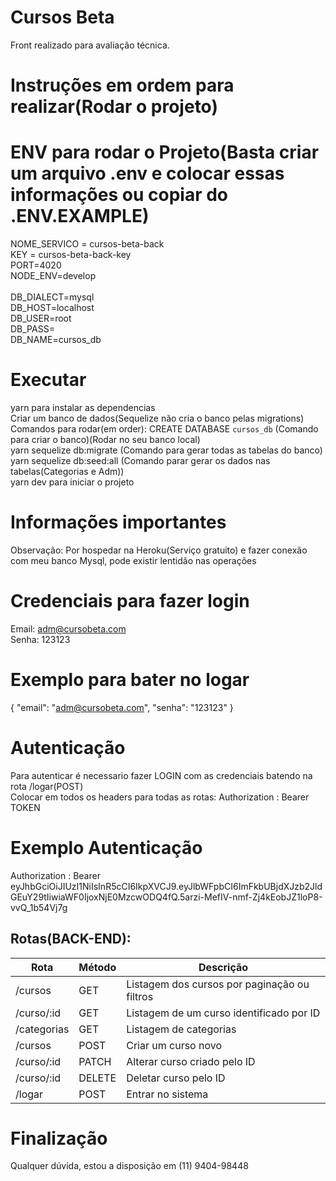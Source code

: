 # Cursos Beta
Front realizado para avaliação técnica.<br />

# Instruções em ordem para realizar(Rodar o projeto)
# ENV para rodar o Projeto(Basta criar um arquivo .env e colocar essas informações ou copiar do .ENV.EXAMPLE)
NOME_SERVICO = cursos-beta-back<br />
KEY = cursos-beta-back-key<br />
PORT=4020<br />
NODE_ENV=develop<br />
<br />
DB_DIALECT=mysql<br />
DB_HOST=localhost<br />
DB_USER=root<br />
DB_PASS=<br />
DB_NAME=cursos_db<br />

# Executar
yarn para instalar as dependencias<br />
Criar um banco de dados(Sequelize não cria o banco pelas migrations)<br />
Comandos para rodar(em order):
CREATE DATABASE `cursos_db`   (Comando para criar o banco)(Rodar no seu banco local)  <br />
yarn sequelize db:migrate     (Comando para gerar todas as tabelas do banco) <br />
yarn sequelize db:seed:all    (Comando parar gerar os dados nas tabelas(Categorias e Adm))<br />
yarn dev para iniciar o projeto<br />


# Informações importantes
Observação: Por hospedar na Heroku(Serviço gratuito) e fazer conexão com meu banco Mysql, pode existir lentidão nas operações

# Credenciais para fazer login
Email: adm@cursobeta.com<br />
Senha: 123123<br />

# Exemplo para bater no logar
{
	"email": "adm@cursobeta.com",
	"senha": "123123"
}

# Autenticação
Para autenticar é necessario fazer LOGIN com as credenciais batendo na rota /logar(POST) <br />
Colocar em todos os headers para todas as rotas: Authorization : Bearer TOKEN

# Exemplo Autenticação
Authorization : Bearer eyJhbGciOiJIUzI1NiIsInR5cCI6IkpXVCJ9.eyJlbWFpbCI6ImFkbUBjdXJzb2JldGEuY29tIiwiaWF0IjoxNjE0MzcwODQ4fQ.5arzi-MefIV-nmf-Zj4kEobJZ1loP8-vvQ_1b54Vj7g

## Rotas(BACK-END):

| Rota       	        | Método 	  | Descrição                                               	|
|-------------------- |--------	  |---------------------------------------------------------	|
| /cursos    	        | GET   	  | Listagem dos cursos por paginação ou filtros              |
| /curso/:id    	    | GET   	  | Listagem de um curso identificado por ID                  |
| /categorias    	    | GET   	  | Listagem de categorias                                    |
| /cursos    	        | POST   	  | Criar um curso novo                                       |
| /curso/:id    	    | PATCH   	| Alterar curso criado pelo ID                              |
| /curso/:id    	    | DELETE   	| Deletar curso pelo ID                                     |
| /logar   	          | POST   	  | Entrar no sistema                                         |

# Finalização

Qualquer dúvida, estou a disposição em (11) 9404-98448